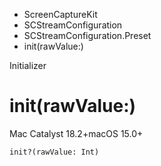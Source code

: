 

- ScreenCaptureKit
- SCStreamConfiguration
- SCStreamConfiguration.Preset
-  init(rawValue:) 

Initializer

# init(rawValue:)

Mac Catalyst 18.2+macOS 15.0+

``` source
init?(rawValue: Int)
```

